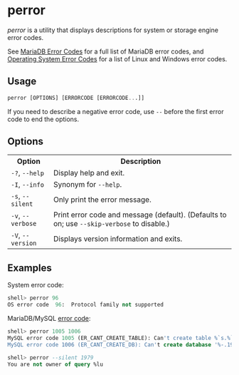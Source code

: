 # perror

<em>perror</em> is a utility that displays descriptions for system or storage engine error codes.

See [MariaDB Error Codes](/sql-statements-structure/sql-language-structure/mariadb-error-codes/) for a full list of MariaDB error codes, and [Operating System Error Codes](/kb/en/operating-system-error-codes/) for a list of Linux and Windows error codes.

## Usage

```sql
perror [OPTIONS] [ERRORCODE [ERRORCODE...]]
```

If you need to describe a negative error code, use `--` before the first error code to end the options.

## Options

<table><tbody><tr><th>Option</th><th>Description</th></tr>
<tr><td><code>-?</code>, <code>--help</code></td><td>Display help and exit.</td></tr>
<tr><td><code>-I</code>, <code>--info</code></td><td>Synonym for <code>--help</code>.</td></tr>
<tr><td><code>-s</code>, <code>--silent</code></td><td>Only print the error message.</td></tr>
<tr><td><code>-v</code>, <code>--verbose</code></td><td>Print error code and message (default). (Defaults to on; use <code>--skip-verbose</code> to disable.)</td></tr>
<tr><td><code>-V</code>, <code>--version</code></td><td>Displays version information and exits.</td></tr>
</tbody></table>

## Examples

System error code:

```sql
shell> perror 96
OS error code  96:  Protocol family not supported
```

MariaDB/MySQL [error code](/sql-statements-structure/sql-language-structure/mariadb-error-codes/):

```sql
shell> perror 1005 1006
MySQL error code 1005 (ER_CANT_CREATE_TABLE): Can't create table %`s.%`s (errno: %M)
MySQL error code 1006 (ER_CANT_CREATE_DB): Can't create database '%-.192s' (errno: %M)
```

```sql
shell> perror --silent 1979
You are not owner of query %lu
```